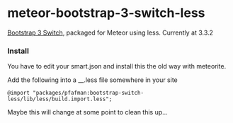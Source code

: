 meteor-bootstrap-3-switch-less
==============================

[Bootstrap 3 Switch](http://www.bootstrap-switch.org), packaged for Meteor using less. Currently at 3.3.2

### Install

You have to edit your smart.json and install this the old way with meteorite.

Add the following into a __.less file somewhere in your site

```
@import "packages/pfafman:bootstrap-switch-less/lib/less/build.import.less";
```

Maybe this will change at some point to clean this up...